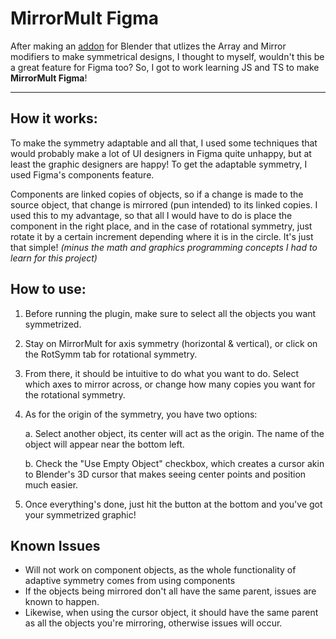 # **MirrorMult Figma**
After making an [addon](https://github.com/ameya-g-git/mirror-mult-obj-bpy#user-content-fn-2-f7cce865578bb4eaa8c8a47d8d0de273) for Blender that utlizes the Array and Mirror modifiers to make symmetrical designs, I thought to myself, wouldn't this be a great feature for Figma too? So, I got to work learning JS and TS to make **MirrorMult Figma**!

___
## **How it works:**
To make the symmetry adaptable and all that, I used some techniques that would probably make a lot of UI designers in Figma quite unhappy, but at least the graphic designers are happy! To get the adaptable symmetry, I used Figma's components feature. 

Components are linked copies of objects, so if a change is made to the source object, that change is mirrored (pun intended) to its linked copies. I used this to my advantage, so that all I would have to do is place the component in the right place, and in the case of rotational symmetry, just rotate it by a certain increment depending where it is in the circle. It's just that simple! *(minus the math and graphics programming concepts I had to learn for this project)*

## **How to use:**
1. Before running the plugin, make sure to select all the objects you want symmetrized.

2. Stay on MirrorMult for axis symmetry (horizontal & vertical), or click on the RotSymm tab for rotational symmetry.

3. From there, it should be intuitive to do what you want to do. Select which axes to mirror across, or change how many copies you want for the rotational symmetry.

4. As for the origin of the symmetry, you have two options:
    
    a. Select another object, its center will act as the origin. The name of the object will appear near the bottom left.
    
    b. Check the "Use Empty Object" checkbox, which creates a cursor akin to Blender's 3D cursor that makes seeing center points and position much easier.

5. Once everything's done, just hit the button at the bottom and you've got your symmetrized graphic! 

## **Known Issues**
* Will not work on component objects, as the whole functionality of adaptive symmetry comes from using components
* If the objects being mirrored don't all have the same parent, issues are known to happen.
* Likewise, when using the cursor object, it should have the same parent as all the objects you're mirroring, otherwise issues will occur.